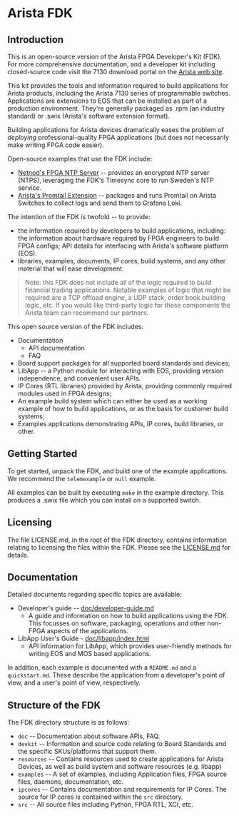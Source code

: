 Arista FDK
===============================================================================

## Introduction

This is an open-source version of the Arista FPGA Developer's Kit (FDK). For more
comprehensive documentation, and a developer kit including closed-source code
visit the 7130 download portal on the [Arista web site](https://www.arista.com/en/support/software-download).

This kit provides the tools and information required to
build applications for Arista products, including the Arista 7130 series of
programmable switches. Applications are extensions to EOS that can be
installed as part of a production environment. They're generally packaged
as .rpm (an industry standard) or .swix (Arista's software extension format).

Building applications for Arista devices dramatically eases the problem of
*deploying* professional-quality FPGA applications (but does not necessarily
make writing FPGA code easier).

Open-source examples that use the FDK include:
* [Netnod's FPGA NTP Server](https://github.com/Netnod/FPGA_NTP_SERVER/tree/devel/FPGA/targets/ntps_arista) -- provides an encrypted NTP server (NTPS), leveraging the FDK's Timesync core to run Sweden's NTP service.
* [Arista's Promtail Extension](https://github.com/netnod/FPGA_NTP_SERVER) -- packages and runs Promtail on Arista Switches to
  collect logs and send them to Grafana Loki.

The intention of the FDK is twofold -- to provide:

* the information required by developers to build applications, including: the information about hardware required by FPGA engineers to build FPGA configs; API details for interfacing with Arista's software platform (EOS).
* libraries, examples, documents, IP cores, build systems, and any other material that will ease development.

> Note: this FDK does not include all of the logic required to build financial
> trading applications. Notable examples of logic that might be required are
> a TCP offload engine, a UDP stack, order book building logic, etc. If you
> would like third-party logic for these components the Arista team can
> recommend our partners.

This open source version of the FDK includes:

* Documentation
    * API documentation
    * FAQ
* Board support packages for all supported board standards and
  devices;
* LibApp -- a Python module for interacting with EOS, providing
  version independence, and convenient user APIs.
* IP Cores (RTL libraries) provided by Arista, providing commonly
  required modules used in FPGA designs;
* An example build system which can either be used as a working example
  of how to build applications, or as the basis for customer build systems;
* Examples applications demonstrating APIs, IP cores, build libraries,
  or other.

## Getting Started

To get started, unpack the FDK, and build one of the example applications.
We recommend the `telemexample` or `null` example.

All examples can be built by executing `make` in the example directory.
This produces a .swix file which you can install on a supported switch.

## Licensing

The file LICENSE.md, in the root of the FDK directory, contains information
relating to licensing the files within the FDK. Please see the
[LICENSE.md](LICENSE.md) for details.

## Documentation

Detailed documents regarding specific topics are available:

* Developer's guide -- [doc/developer-guide.md](doc/developer-guide.md)
    * A guide and information on how to build applications using the FDK. This focusses on software, packaging, operations and other non-FPGA aspects of the  applications.
* LibApp User's Guide - [doc/libapp/index.html](doc/libapp/index.html)
    * API information for LibApp, which provides user-friendly methods for writing EOS and MOS based applications.

In addition, each example is documented with a `README.md` and a `quickstart.md`.
These describe the application from a developer's point of view, and a
user's point of view, respectively.

## Structure of the FDK

The FDK directory structure is as follows:

 * `doc` -- Documentation about software APIs, FAQ.
 * `devkit`    -- Information and source code relating to Board Standards and
   the specific SKUs/platforms that support them.
 * `resources` -- Contains resources used to create applications for Arista
   Devices, as well as build system and software resources (e.g. libapp)
 * `examples`  -- A set of examples, including Application files, FPGA source
   files, daemons, documentation, etc.
 * `ipcores`   -- Contains documentation and requirements for IP Cores. The
   source for IP cores is contained within the `src` directory.
 * `src`       -- All source files including Python, FPGA RTL, XCI, etc.
